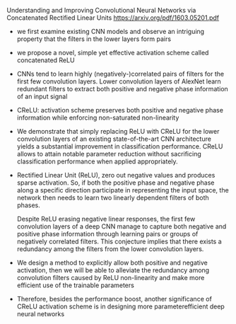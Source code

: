 Understanding and Improving Convolutional Neural Networks via Concatenated Rectified Linear Units
https://arxiv.org/pdf/1603.05201.pdf

-  we first examine existing CNN models and observe an intriguing property that the filters in the lower layers form pairs

- we propose a novel, simple yet effective activation scheme called concatenated ReLU

- CNNs tend to learn highly (negatively-)correlated pairs of filters for the first few convolution layers.
  Lower convolution layers of AlexNet learn redundant filters to extract both positive and negative phase information of an input signal

- CReLU: activation scheme preserves both positive and negative phase information while enforcing non-saturated non-linearity

- We demonstrate that simply replacing ReLU with CReLU for the lower convolution layers of an existing state-of-the-art CNN architecture yields a substantial improvement in classification performance.
   CReLU allows to attain notable parameter reduction without sacrificing classification performance when applied appropriately.

- Rectified Linear Unit (ReLU), zero out negative values and produces sparse activation.
  So, if both the positive phase and negative phase along a specific direction participate in representing the input space, the network then needs to learn two linearly dependent filters of both phases.

   Despite ReLU erasing negative linear responses, the first few convolution layers of a deep CNN manage to capture both negative and positive phase information through learning pairs or groups of negatively correlated filters.
    This conjecture implies that there exists a redundancy among the filters from the lower convolution layers.

- We design a method to explicitly allow both positive and negative activation, then we will be able to alleviate the redundancy among convolution filters caused by ReLU non-linearity and make more efficient use of the trainable parameters

- Therefore, besides the performance boost, another significance of CReLU activation scheme is in designing more parameterefficient deep neural networks